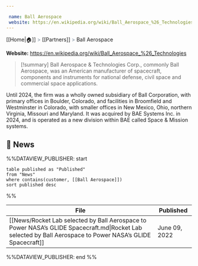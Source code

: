 ```yaml
---

 name: Ball Aerospace
 website: https://en.wikipedia.org/wiki/Ball_Aerospace_%26_Technologies
---
```

[[Home|🏠]] <span style="color: LightSlateGray">></span> [[Partners]] <span style="color: LightSlateGray">></span> Ball Aerospace

**Website:** https://en.wikipedia.org/wiki/Ball_Aerospace_%26_Technologies

>[!summary]
>Ball Aerospace & Technologies Corp., commonly Ball Aerospace, was an American manufacturer of spacecraft, components and instruments for national defense, civil space and commercial space applications.
>
Until 2024, the firm was a wholly owned subsidiary of Ball Corporation, with primary offices in Boulder, Colorado, and facilities in Broomfield and Westminster in Colorado, with smaller offices in New Mexico, Ohio, northern Virginia, Missouri and Maryland. It was acquired by BAE Systems Inc. in 2024, and is operated as a new division within BAE called Space & Mission systems.


## 📰 News
%%DATAVIEW_PUBLISHER: start
```
table published as "Published"
from "News"
where contains(customer, [[Ball Aerospace]])
sort published desc
```
%%

| File                                                                                                                                                       | Published     |
| ---------------------------------------------------------------------------------------------------------------------------------------------------------- | ------------- |
| [[News/Rocket Lab selected by Ball Aerospace to Power NASA’s GLIDE Spacecraft.md\|Rocket Lab selected by Ball Aerospace to Power NASA’s GLIDE Spacecraft]] | June 09, 2022 |

%%DATAVIEW_PUBLISHER: end %%